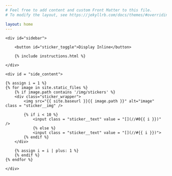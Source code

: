 ```yaml
---
# Feel free to add content and custom Front Matter to this file.
# To modify the layout, see https://jekyllrb.com/docs/themes/#overriding-theme-defaults

layout: home
---
```


<div id = "main_wrapper">
	
	<div id="sidebar">

		<button id="sticker_toggle">Display Inline</button>

		{% include instructions.html %}

	</div>

	<div id = "side_content">

	{% assign i = 1 %}
	{% for image in site.static_files %}
		{% if image.path contains '/img/stickers' %}
		<div class="sticker_wrapper">
			<img src="{{ site.baseurl }}{{ image.path }}" alt="image" class = "sticker__img" />
			
			{% if i < 10 %}
				<input class = "sticker__text" value = "[](//#0{{ i }})" />
				{% else %}
				<input class = "sticker__text" value = "[](//#{{ i }})">
			{% endif %}
		</div>
			
		{% assign i = i | plus: 1 %}
		{% endif %}
	{% endfor %}

	</div>

</div>